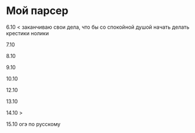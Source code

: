 # Мой парсер
6.10 < заканчиваю свои дела, что бы со спокойной душой начать делать крестики нолики

7.10

8.10

9.10

10.10

12.10

13.10

14.10 >

15.10 огэ по русскому

